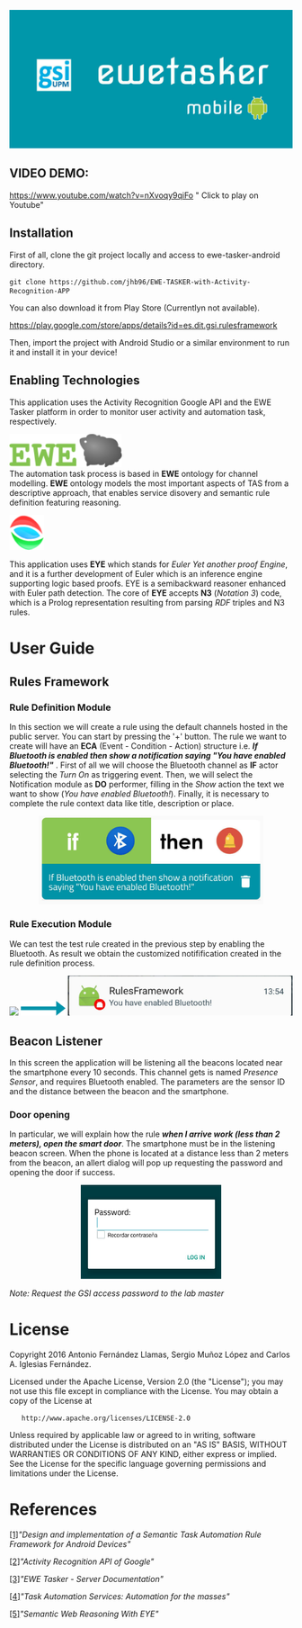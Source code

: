 ![Ewe Tasker Logo](./app/src/main/res/drawable/ewetaskermobile.jpg)

## VIDEO DEMO:
https://www.youtube.com/watch?v=nXvoqy9qiFo " Click to play on Youtube"

## Installation

First of all, clone the git project locally and access to ewe-tasker-android directory.
```
git clone https://github.com/jhb96/EWE-TASKER-with-Activity-Recognition-APP

```

You can also download it from Play Store (Currentlyn not available).

<a href="https://play.google.com/store/apps/details?id=es.dit.gsi.rulesframework">https://play.google.com/store/apps/details?id=es.dit.gsi.rulesframework</a>

Then, import the project with Android Studio or a similar environment to run it and install it in your device! 

## Enabling Technologies

This application uses the Activity Recognition Google API and the EWE Tasker platform in order to monitor user activity and automation task, respectively.


<img src="./app/src/main/res/drawable/ewe_logo.png" width="200"></br>
The automation task process is based in **EWE** ontology for channel modelling. **EWE** ontology models the most important aspects of TAS from a descriptive approach, that enables service disovery and semantic rule definition featuring reasoning.

![EYE](./app/src/main/res/drawable/eye.png)


This application uses **EYE** which stands for *Euler Yet another proof Engine*, and it is a further development of Euler which is an inference engine supporting logic based proofs. EYE is a semibackward reasoner enhanced with Euler path detection. The core of **EYE** accepts **N3** (*Notation 3*) code, which is a Prolog representation resulting from parsing *RDF* triples and N3 rules.


# User Guide
## Rules Framework
### Rule Definition Module
In this section we will create a rule using the default channels hosted in the public server. You can start by pressing the '+' button. The rule we want to create will have an **ECA** (Event - Condition - Action) structure i.e. ***If Bluetooth is enabled then show a notification saying "You have enabled Bluetooth!"*** . First of all we will choose the Bluetooth channel as **IF** actor selecting the *Turn On* as triggering event. Then, we will select the Notification module as **DO** performer, filling in the *Show* action the text we want to show (*You have enabled Bluetooth!*). Finally, it is necessary to complete the rule context data like title, description or place.

<p align="center">
<img src="./app/src/main/res/drawable/ruletest.jpg" width="400">
</p>

### Rule Execution Module
We can test the test rule created in the previous step by enabling the Bluetooth. As result we obtain the customized notifification created in the rule definition process.
<p align="middle">
<img src="./app/src/main/res/drawable/BT.jpg" width="80" >
<img src="./app/src/main/res/drawable/arrow_github.png" width="80">
<img src="./app/src/main/res/drawable/notif.jpg" width="400" >
</p>

## Beacon Listener
In this screen the application will be listening all the beacons located near the smartphone every 10 seconds. This channel gets is named *Presence Sensor*, and requires Bluetooth enabled. The parameters are the sensor ID and the distance between the beacon and the smartphone.

### Door opening
In particular, we will explain how the rule ***when I arrive work (less than 2 meters), open the smart door***. The smartphone must be in the listening beacon screen. When the phone is located at a distance less than 2 meters from the beacon, an allert dialog will pop up requesting the password and opening the door if success.

<p align="center">
<img src="./app/src/main/res/drawable/logindoor.jpg" width="250">
</p>

*Note: Request the GSI access password to the lab master*

# License
   Copyright 2016 Antonio Fernández Llamas, Sergio Muñoz López and Carlos A. Iglesias Fernández.

   Licensed under the Apache License, Version 2.0 (the "License");
   you may not use this file except in compliance with the License.
   You may obtain a copy of the License at

       http://www.apache.org/licenses/LICENSE-2.0

   Unless required by applicable law or agreed to in writing, software
   distributed under the License is distributed on an "AS IS" BASIS,
   WITHOUT WARRANTIES OR CONDITIONS OF ANY KIND, either express or implied.
   See the License for the specific language governing permissions and
   limitations under the License.
   
# References

<a href="http://www.gsi.dit.upm.es/index.php/es/investigacion/publicaciones?view=publication&task=show&id=398">[1]</a>*"Design and implementation of a Semantic Task Automation Rule Framework for Android Devices"*

<a href="https://developers.google.com/location-context/activity-recognition">[2]</a>*"Activity Recognition API of Google"*

<a href="https://github.com/gsi-upm/ewe-tasker">[3]</a>*"EWE Tasker - Server Documentation"*

<a href="http://www.gsi.dit.upm.es/index.php/es/investigacion/publicaciones?view=publication&task=show&id=387">[4]</a>*"Task Automation Services: Automation for the masses"*

<a href="http://n3.restdesc.org/">[5]</a>*"Semantic Web Reasoning With EYE"*

